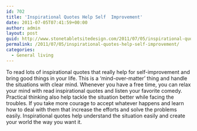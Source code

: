 ```yaml
---
id: 702
title: 'Inspirational Quotes Help Self  Improvement'
date: 2011-07-05T07:41:59+00:00
author: admin
layout: post
guid: http://www.stonetabletsitedesign.com/2011/07/05/inspirational-quotes-help-self-improvement/
permalink: /2011/07/05/inspirational-quotes-help-self-improvement/
categories:
  - General living
---
```

To read lots of inspirational quotes that really help for self-improvement and bring good things in your life. This is a &#8216;mind-over-matter&#8217; thing and handle the situations with clear mind. Whenever you have a free time, you can relax your mind with read inspirational quotes and listen your favorite comedy. Practical thinking also help tackle the situation better while facing the troubles. If you take more courage to accept whatever happens and learn how to deal with them that increase the efforts and solve the problems easily. Inspirational quotes help understand the situation easily and create your world the way you want it.